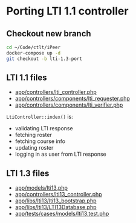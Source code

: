 # Porting LTI 1.1 controller

## Checkout new branch

```bash
cd ~/Code/ctlt/iPeer
docker-compose up -d
git checkout -b lti-1.3-port
```

## LTI 1.1 files

- [app/controllers/lti_controller.php](app/controllers/lti_controller.php)
- [app/controllers/components/lti_requester.php](app/controllers/components/lti_requester.php)
- [app/controllers/components/lti_verifier.php](app/controllers/components/lti_verifier.php)

`LtiController::index()` is:

- validating LTI response
- fetching roster
- fetching course info
- updating roster
- logging in as user from LTI response

## LTI 1.3 files

- [app/models/lti13.php](app/models/lti13.php)
- [app/controllers/lti13_controller.php](app/controllers/lti13_controller.php)
- [app/libs/lti13/lti13_bootstrap.php](app/libs/lti13/lti13_bootstrap.php)
- [app/libs/lti13/LTI13Database.php](app/libs/lti13/LTI13Database.php)
- [app/tests/cases/models/lti13.test.php](app/tests/cases/models/lti13.test.php)
